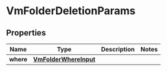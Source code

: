 

# VmFolderDeletionParams


## Properties

Name | Type | Description | Notes
------------ | ------------- | ------------- | -------------
**where** | [**VmFolderWhereInput**](VmFolderWhereInput.md) |  | 



